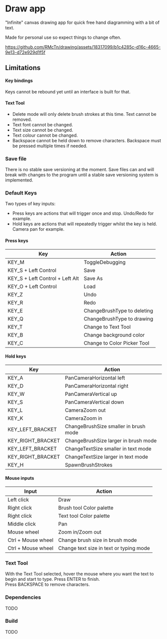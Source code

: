 # Draw app
"Infinite" canvas drawing app for quick free hand diagramming with a bit of text.

Made for personal use so expect things to change often.


https://github.com/RMcTn/drawing/assets/18317099/b1c4285c-d16c-4665-9e13-d72e929d1f5f




## Limitations
#### Key bindings
Keys cannot be rebound yet until an interface is built for that.
#### Text Tool
- Delete mode will only delete brush strokes at this time. Text cannot be removed.
- Text font cannot be changed.
- Text size cannot be changed.
- Text colour cannot be changed.
- Backspace cannot be held down to remove characters. Backspace must be pressed multiple times if needed.

### Save file
There is no stable save versioning at the moment. Save files can and will break with changes to the program until a stable save versioning system is implemented.

### Default Keys

Two types of key inputs:
- Press keys are actions that will trigger once and stop. Undo/Redo for example.
- Hold keys are actions that will repeatedly trigger whilst the key is held. Camera pan for example.

#### Press keys
| Key | Action |
|-----|--------|
| KEY_M | ToggleDebugging |
| KEY_S + Left Control | Save |
| KEY_S + Left Control + Left Alt | Save As |
| KEY_O + Left Control | Load |
| KEY_Z | Undo |
| KEY_R | Redo |
| KEY_E | ChangeBrushType to deleting |
| KEY_Q | ChangeBrushType to drawing |
| KEY_T | Change to Text Tool |
| KEY_B | Change background color |
| KEY_C | Change to Color Picker Tool |

#### Hold keys
| Key | Action |
|-----|--------|
| KEY_A | PanCameraHorizontal left |
| KEY_D | PanCameraHorizontal right |
| KEY_W | PanCameraVertical up |
| KEY_S | PanCameraVertical down |
| KEY_L | CameraZoom out |
| KEY_K | CameraZoom in |
| KEY_LEFT_BRACKET | ChangeBrushSize smaller in brush mode |
| KEY_RIGHT_BRACKET | ChangeBrushSize larger in brush mode |
| KEY_LEFT_BRACKET | ChangeTextSize smaller in text mode |
| KEY_RIGHT_BRACKET | ChangeTextSize larger in text mode |
| KEY_H | SpawnBrushStrokes |

#### Mouse inputs
| Input | Action |
|-----|--------|
| Left click | Draw |
| Right click | Brush tool Color palette |
| Right click | Text tool Color palette |
| Middle click | Pan |
| Mouse wheel | Zoom in/Zoom out |
| Ctrl + Mouse wheel | Change brush size in brush mode|
| Ctrl + Mouse wheel | Change text size in text or typing mode|

### Text Tool
With the Text Tool selected, hover the mouse where you want the text to begin and start to type. Press ENTER to finish.  
Press BACKSPACE to remove characters.

### Dependencies
TODO

### Build
TODO
